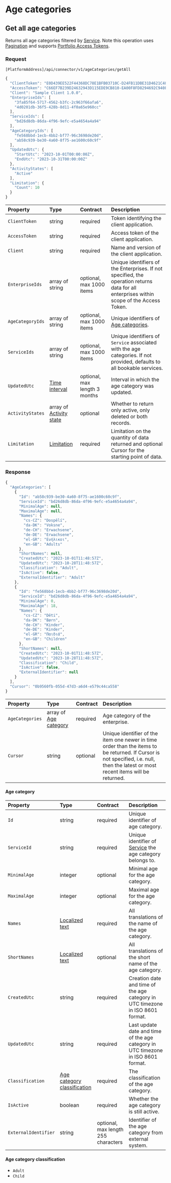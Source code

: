 <!-- AUTOMATICALLY GENERATED, DO NOT MODIFY -->
# Age categories

## Get all age categories

Returns all age categories filtered by [Service](services.md#service). 
Note this operation uses [Pagination](../guidelines/pagination.md) and supports [Portfolio Access Tokens](../concepts/multi-property.md).

### Request

`[PlatformAddress]/api/connector/v1/ageCategories/getAll`

```javascript
{
  "ClientToken": "E0D439EE522F44368DC78E1BFB03710C-D24FB11DBE31D4621C4817E028D9E1D",
  "AccessToken": "C66EF7B239D24632943D115EDE9CB810-EA00F8FD8294692C940F6B5A8F9453D",
  "Client": "Sample Client 1.0.0",
  "EnterpriseIds": [
    "3fa85f64-5717-4562-b3fc-2c963f66afa6",
    "4d0201db-36f5-428b-8d11-4f0a65e960cc"
  ],
  "ServiceIds": [
    "bd26d8db-86da-4f96-9efc-e5a4654a4a94"
  ],
  "AgeCategoryIds": [
    "fe568bbd-1ecb-4bb2-bf77-96c3698de20d",
    "ab58c939-be30-4a60-8f75-ae1600c60c9f"
  ],
  "UpdatedUtc": {
    "StartUtc": "2023-10-01T00:00:00Z",
    "EndUtc": "2023-10-31T00:00:00Z"
  },
  "ActivityStates": [
    "Active"
  ],
  "Limitation": {
    "Count": 10
  }
}
```

| Property | Type | Contract | Description |
| :-- | :-- | :-- | :-- |
| `ClientToken` | string | required | Token identifying the client application. |
| `AccessToken` | string | required | Access token of the client application. |
| `Client` | string | required | Name and version of the client application. |
| `EnterpriseIds` | array of string | optional, max 1000 items | Unique identifiers of the Enterprises. If not specified, the operation returns data for all enterprises within scope of the Access Token. |
| `AgeCategoryIds` | array of string | optional, max 1000 items | Unique identifiers of [Age categories](agecategories.md#age-category). |
| `ServiceIds` | array of string | optional, max 1000 items | Unique identifiers of `Service` associated with the age categories. If not provided, defaults to all bookable services. |
| `UpdatedUtc` | [Time interval](_objects.md#time-interval) | optional, max length 3 months | Interval in which the age category was updated. |
| `ActivityStates` | array of [Activity state](_objects.md#activity-state) | optional | Whether to return only active, only deleted or both records. |
| `Limitation` | [Limitation](../guidelines/pagination.md#limitation) | required | Limitation on the quantity of data returned and optional Cursor for the starting point of data. |

### Response

```javascript
{
  "AgeCategories": [
    {
      "Id": "ab58c939-be30-4a60-8f75-ae1600c60c9f",
      "ServiceId": "bd26d8db-86da-4f96-9efc-e5a4654a4a94",
      "MinimalAge": null,
      "MaximalAge": null,
      "Names": {
        "cs-CZ": "Dospělí",
        "da-DK": "Voksne",
        "de-CH": "Erwachsene",
        "de-DE": "Erwachsene",
        "el-GR": "Ενήλικοι",
        "en-GB": "Adults"
      },
      "ShortNames": null,
      "CreatedUtc": "2023-10-01T11:48:57Z",
      "UpdatedUtc": "2023-10-28T11:48:57Z",
      "Classification": "Adult",
      "IsActive": false,
      "ExternalIdentifier": "Adult"
    },
    {
      "Id": "fe568bbd-1ecb-4bb2-bf77-96c3698de20d",
      "ServiceId": "bd26d8db-86da-4f96-9efc-e5a4654a4a94",
      "MinimalAge": 0,
      "MaximalAge": 18,
      "Names": {
        "cs-CZ": "Děti",
        "da-DK": "Børn",
        "de-CH": "Kinder",
        "de-DE": "Kinder",
        "el-GR": "Παιδιά",
        "en-GB": "Children"
      },
      "ShortNames": null,
      "CreatedUtc": "2023-10-01T11:48:57Z",
      "UpdatedUtc": "2023-10-28T11:48:57Z",
      "Classification": "Child",
      "IsActive": false,
      "ExternalIdentifier": null
    }
  ],
  "Cursor": "0b9560fb-055d-47d3-a6d4-e579c44ca558"
}
```

| Property | Type | Contract | Description |
| :-- | :-- | :-- | :-- |
| `AgeCategories` | array of [Age category](agecategories.md#age-category) | required | Age category of the enterprise. |
| `Cursor` | string | optional | Unique identifier of the item one newer in time order than the items to be returned. If Cursor is not specified, i.e. null, then the latest or most recent items will be returned. |

#### Age category

| Property | Type | Contract | Description |
| :-- | :-- | :-- | :-- |
| `Id` | string | required | Unique identifier of age category. |
| `ServiceId` | string | required | Unique identifier of [Service](services.md#service) the age category belongs to. |
| `MinimalAge` | integer | optional | Minimal age for the age category. |
| `MaximalAge` | integer | optional | Maximal age for the age category. |
| `Names` | [Localized text](_objects.md#localized-text) | required | All translations of the name of the age category. |
| `ShortNames` | [Localized text](_objects.md#localized-text) | optional | All translations of the short name of the age category. |
| `CreatedUtc` | string | required | Creation date and time of the age category in UTC timezone in ISO 8601 format. |
| `UpdatedUtc` | string | required | Last update date and time of the age category in UTC timezone in ISO 8601 format. |
| `Classification` | [Age category classification](agecategories.md#age-category-classification) | required | The classification of the age category. |
| `IsActive` | boolean | required | Whether the age category is still active. |
| `ExternalIdentifier` | string | optional, max length 255 characters | Identifier of the age category from external system. |

#### Age category classification

* `Adult`
* `Child`
